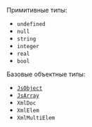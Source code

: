 

Примитивные типы:
- `undefined`
- `null`
- `string`
- `integer`
- `real`
- `bool`

Базовые объектные типы:
- [`JsObject`](JsObject)
- [`JsArray`](JsArray)
- `XmlDoc`
- `XmlElem`
- `XmlMultiElem`

